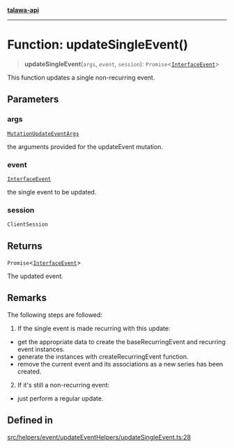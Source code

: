 [**talawa-api**](../../../../../README.md)

***

# Function: updateSingleEvent()

> **updateSingleEvent**(`args`, `event`, `session`): `Promise`\<[`InterfaceEvent`](../../../../../models/Event/interfaces/InterfaceEvent.md)\>

This function updates a single non-recurring event.

## Parameters

### args

[`MutationUpdateEventArgs`](../../../../../types/generatedGraphQLTypes/type-aliases/MutationUpdateEventArgs.md)

the arguments provided for the updateEvent mutation.

### event

[`InterfaceEvent`](../../../../../models/Event/interfaces/InterfaceEvent.md)

the single event to be updated.

### session

`ClientSession`

## Returns

`Promise`\<[`InterfaceEvent`](../../../../../models/Event/interfaces/InterfaceEvent.md)\>

The updated event.

## Remarks

The following steps are followed:
1. If the single event is made recurring with this update:
  - get the appropriate data to create the baseRecurringEvent and recurring event instances.
  - generate the instances with createRecurringEvent function.
  - remove the current event and its associations as a new series has been created.
2. If it's still a non-recurring event:
  - just perform a regular update.

## Defined in

[src/helpers/event/updateEventHelpers/updateSingleEvent.ts:28](https://github.com/Suyash878/talawa-api/blob/f376d03c37e9acd046e7cc983947432c95f74442/src/helpers/event/updateEventHelpers/updateSingleEvent.ts#L28)
